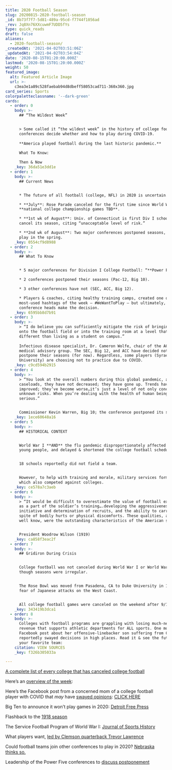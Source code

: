 ```yaml
---
title: 2020 Football Season
slug: 20200815-2020-football-season
_id: 8b73f7f7-5d81-489a-95cd-f7744f1056ad
_rev: Jq8Xn76XXcuwmF7UDD5fYs
type: quick_reads
draft: false
aliases:
  - 2020-football-season/
_createdAt: '2021-04-02T03:51:06Z'
_updatedAt: '2021-04-02T03:54:04Z'
date: '2020-08-15T01:20:00.000Z'
lastmod: '2020-08-15T01:20:00.000Z'
weight: 50
featured_image:
  alt: Featured Article Image
  url: >-
    c3ea3e1a89c528faebab94d8dbeff58053cad711-360x360.jpg
card_series: Sports
colorpaletteclassname: '--dark-green'
cards:
  - order: 0
    body: >-
      ## “The Wildest Week”


      > Some called it “the wildest week” in the history of college football as
      conferences decide whether and how to play during COVID-19.  
        
      **America played football during the last historic pandemic.**  
        
      What To Know:  

      Then & Now
    _key: 36da51e3dd1e
  - order: 1
    body: >-
      ## Current News


      * The future of all football (college, NFL) in 2020 is uncertain.

      * **July**: Rose Parade canceled for the first time since World War II –
      **national college championship games TBD**.

      * **1st wk of August**: Univ. of Connecticut is first Div I school to
      cancel its season, citing “unacceptable level of risk.”

      * **2nd wk of August**: Two major conferences postponed seasons, hoping to
      play in the spring.
    _key: 0554cf9d8988
  - order: 2
    body: >-
      ## What To Know


      * 5 major conferences for Division I College Football: “**Power Five**.”

      * 2 conferences postponed their seasons (Pac-12, Big 10).

      * 3 other conferences have not (SEC, ACC, Big 12).

      * Players & coaches, citing healthy training camps, created one of the
      most-used hashtags of the week – #WeWantToPlay – but ultimately,
      conference heads make the decision.
    _key: 6595bb8d7b91
  - order: 3
    body: >-
      > “I do believe you can sufficiently mitigate the risk of bringing COVID
      onto the football field or into the training room at a level that’s no
      different than living as a student on campus.”  
        
      Infectious disease specialist, Dr. Cameron Wolfe, chair of the ACC's
      medical advisory group. The SEC, Big 12, and ACC have decided not to
      postpone their seasons (for now). Regardless, some players (Syracuse
      University) are choosing not to practice due to COVID.
    _key: c9cd594b2915
  - order: 4
    body: >-
      > “You look at the overall numbers during this global pandemic, as far as
      caseloads, they have not decreased; they have gone up. Trends have not
      improved; they’ve become worse…it’s just a level of not only concerns but
      unknown risks. When you’re dealing with the health of human beings, it’s
      serious.”


      Commissioner Kevin Warren, Big 10; the conference postponed its season.
    _key: 1ece60648a16
  - order: 5
    body: >-
      ## HISTORICAL CONTEXT


      World War I **AND** the flu pandemic disproportionately affected healthy
      young people, and delayed & shortened the college football schedule.


      18 schools reportedly did not field a team.


      However, to help with training and morale, military services formed teams
      which also competed against colleges.
    _key: ce578a7c3aeb
  - order: 6
    body: >-
      > “It would be difficult to overestimate the value of football experience
      as a part of the soldier’s training….developing the aggressiveness,
      initiative and determination of recruits, and the ability to carry on in
      spite of bodily hurts or physical discomforts. These qualities, as you
      well know, were the outstanding characteristics of the American soldier.”


      President Woodrow Wilson (1919)
    _key: ca858f3eac2f
  - order: 7
    body: >-
      ## Gridiron During Crisis


      College football was not canceled during World War I or World War II,
      though seasons were irregular.


      The Rose Bowl was moved from Pasadena, CA to Duke University in 1941 for
      fear of Japanese attacks on the West Coast.


      All college football games were canceled on the weekend after 9/11.
    _key: 343419b3dca1
  - order: 8
    body: >-
      Colleges with football programs are grappling with losing much-needed
      revenue that supports athletic departments for ALL sports. One mother's
      Facebook post about her offensive-linebacker son suffering from COVID
      reportedly swayed decisions in high places. Read it & see the future for
      your favorite team:
    citation: VIEW SOURCES
    _key: f326b305033a

---
```

[A complete list of every college that has canceled college football](https://www.sbnation.com/21362116/complete-list-cancelled-college-football)

Here’s an [overview of the week](https://www.espn.com/college-football/story/_/id/29657762/the-story-college-football-wildest-week-ever):

Here’s the Facebook post from a concerned mom of a college football player with COVID that *may* have [swayed opinions](https://twitter.com/SamBlum3/status/1290372030085451776): [CLICK HERE](https://twitter.com/SamBlum3/status/1290372030085451776/photo/1)

Big Ten to announce it won’t play games in 2020: [Detroit Free Press](https://www.freep.com/story/sports/college/2020/08/10/big-ten-football-cancels-season-michigan-michigan-state/3332277001/)

Flashback to the [1918 season](https://www.si.com/college/tmg/tony-barnhart/spanish-flu)

The Service Football Program of World War I: [Journal of Sports History](https://www.jstor.org/stable/43610284?seq=5#metadata_info_tab_contents)

What players want, [led by Clemson quarterback Trevor Lawrence](https://twitter.com/Trevorlawrencee/status/1292672300152758273/photo/1)

Could football teams join other conferences to play in 2020? [Nebraska thinks so.](https://www.cbssports.com/college-football/news/can-college-football-teams-actually-switch-conferences-to-play-in-2020-if-their-leagues-shut-down/)

Leadership of the Power Five conferences to [discuss postponement](https://www.si.com/college/2020/08/09/ncaa-football-season-likely-to-be-canceled)